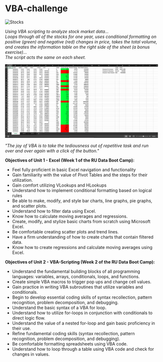 # VBA-challenge
![Stocks](https://github.com/RutgersCodingBootcamp/RU-JER-DATA-PT-01-2020/blob/master/02-Homework/02-VBA-Scripting/Instructions/Images/stockmarket.jpg?raw=true)  

*Using VBA scripting to analyze stock market data...  
Loops through all of the stocks for one year, uses conditional formatting on positive (green) and negative (red) changes in price, takes the total volume, and creates the information table on the right side of the sheet (a bonus exercise)...  
The script acts the same on each sheet.*  

![Screen Shot of 2016](https://raw.githubusercontent.com/ognjenstrbanovic/VBA-challenge/master/VBAStocks/VBA-Challenge%20-%202016%20Screen%20Shot.png)  

*"The joy of VBA is to take the tediousness out of repetitive task and run over and over again with a click of the button."*  

**Objectives of Unit 1 - Excel (Week 1 of the RU Data Boot Camp):**
- Feel fully proficient in basic Excel navigation and functionality
- Gain familiarity with the value of Pivot Tables and the steps for their utilization.
- Gain comfort utilizing VLookups and HLookups
- Understand how to implement conditional formatting based on logical rules
- Be able to make, modify, and style bar charts, line graphs, pie graphs, and scatter plots.
- Understand how to filter data using Excel.
- Know how to calculate moving averages and regressions.
- Create, modify, and stylize basic charts from scratch using Microsoft Excel.
- Be comfortable creating scatter plots and trend lines.
- Have a firm understanding of how to create charts that contain filtered data.
- Know how to create regressions and calculate moving averages using Excel.

**Objectives of Unit 2 - VBA-Scripting (Week 2 of the RU Data Boot Camp):**
- Understand the fundamental building blocks of all programming languages: variables, arrays, conditionals, loops, and functions.
- Create simple VBA macros to trigger pop ups and change cell values.
- Gain practice in writing VBA subroutines that utilize variables and conditionals.
- Begin to develop essential coding skills of syntax recollection, pattern recognition, problem decomposition, and debugging.
- Understand the basic syntax of a VBA for loop.
- Understand how to utilize for-loops in conjunction with conditionals to direct logic flow.
- Understand the value of a nested for-loop and gain basic proficiency in their use.
- Refine fundamental coding skills (syntax recollection, pattern recognition, problem decomposition, and debugging).
- Be comfortable formatting spreadsheets using VBA code.
- Understand how to loop through a table using VBA code and check for changes in values.
